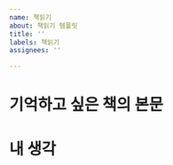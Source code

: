 ```yaml
---
name: 책읽기
about: 책읽기 템플릿
title: ''
labels: 책읽기
assignees: ''

---
```


<!-- 책 사진 -->

# 기억하고 싶은 책의 본문
<!-- 기억하고 싶은 문단, 문장, 글귀 등 -->

# 내 생각
<!-- 읽은 직 후의 내 생각 -->
